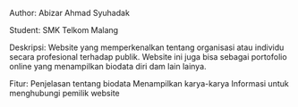 Author: Abizar Ahmad Syuhadak

Student: SMK Telkom Malang

Deskripsi: Website yang memperkenalkan tentang organisasi atau individu secara profesional terhadap publik. Website ini juga bisa sebagai portofolio online yang menampilkan biodata diri dam lain lainya.

Fitur: 
Penjelasan tentang biodata
Menampilkan karya-karya
Informasi untuk menghubungi pemilik website
